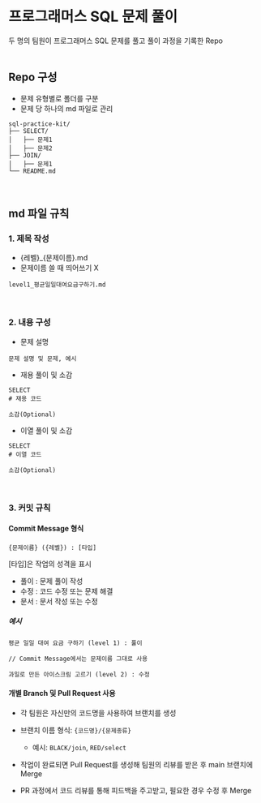 # 프로그래머스 SQL 문제 풀이

두 명의 팀원이 프로그래머스 SQL 문제를 풀고 풀이 과정을 기록한 Repo
<br/>
<br/>

## Repo 구성

- 문제 유형별로 폴더를 구분<br/>
- 문제 당 하나의 md 파일로 관리<br/>

```plaintext
sql-practice-kit/
├── SELECT/
│   ├── 문제1
│   ├── 문제2
├── JOIN/
│   ├── 문제1
└── README.md
```
<br/>


## md 파일 규칙
### 1. 제목 작성
- {레벨}_{문제이름}.md<br/>
- 문제이름 쓸 때 띄어쓰기 X
```plaintext
level1_평균일일대여요금구하기.md
```
<br/>


### 2. 내용 구성

- 문제 설명
```plaintext
문제 설명 및 문제, 예시
```
- 재용 풀이 및 소감
```MySQL
SELECT
# 재용 코드
```
```plaintext
소감(Optional)
```


- 이열 풀이 및 소감
```MySQL
SELECT
# 이열 코드
```
```plaintext
소감(Optional)
```
<br/>

### 3. 커밋 규칙

#### Commit Message 형식
```plaintext
{문제이름} ({레벨}) : [타입]
```
[타입]은 작업의 성격을 표시
- 풀이 : 문제 풀이 작성
- 수정 : 코드 수정 또는 문제 해결
- 문서 : 문서 작성 또는 수정
  
##### _예시_
```plaintext
평균 일일 대여 요금 구하기 (level 1) : 풀이

// Commit Message에서는 문제이름 그대로 사용
```
```plaintext
과일로 만든 아이스크림 고르기 (level 2) : 수정
```

#### 개별 Branch 및 Pull Request 사용

- 각 팀원은 자신만의 코드명을 사용하여 브랜치를 생성
- 브랜치 이름 형식: `{코드명}/{문제종류}`
  - 예시: `BLACK/join`, `RED/select`
  
- 작업이 완료되면 Pull Request를 생성해 팀원의 리뷰를 받은 후 main 브랜치에 Merge
- PR 과정에서 코드 리뷰를 통해 피드백을 주고받고, 필요한 경우 수정 후 Merge









